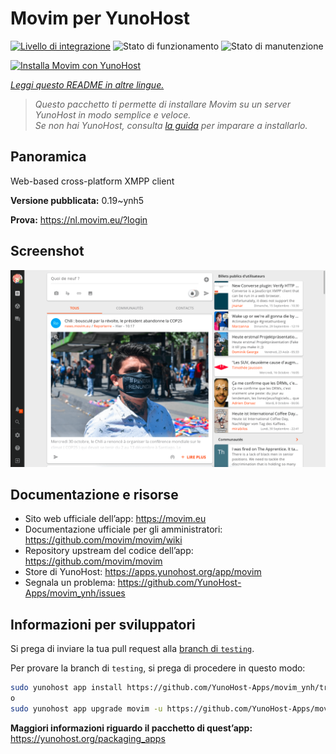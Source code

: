 <!--
N.B.: Questo README è stato automaticamente generato da <https://github.com/YunoHost/apps/tree/master/tools/readme_generator>
NON DEVE essere modificato manualmente.
-->

# Movim per YunoHost

[![Livello di integrazione](https://dash.yunohost.org/integration/movim.svg)](https://dash.yunohost.org/appci/app/movim) ![Stato di funzionamento](https://ci-apps.yunohost.org/ci/badges/movim.status.svg) ![Stato di manutenzione](https://ci-apps.yunohost.org/ci/badges/movim.maintain.svg)

[![Installa Movim con YunoHost](https://install-app.yunohost.org/install-with-yunohost.svg)](https://install-app.yunohost.org/?app=movim)

*[Leggi questo README in altre lingue.](./ALL_README.md)*

> *Questo pacchetto ti permette di installare Movim su un server YunoHost in modo semplice e veloce.*  
> *Se non hai YunoHost, consulta [la guida](https://yunohost.org/install) per imparare a installarlo.*

## Panoramica

Web-based cross-platform XMPP client


**Versione pubblicata:** 0.19~ynh5

**Prova:** <https://nl.movim.eu/?login>

## Screenshot

![Screenshot di Movim](./doc/screenshots/movim.png)

## Documentazione e risorse

- Sito web ufficiale dell’app: <https://movim.eu>
- Documentazione ufficiale per gli amministratori: <https://github.com/movim/movim/wiki>
- Repository upstream del codice dell’app: <https://github.com/movim/movim>
- Store di YunoHost: <https://apps.yunohost.org/app/movim>
- Segnala un problema: <https://github.com/YunoHost-Apps/movim_ynh/issues>

## Informazioni per sviluppatori

Si prega di inviare la tua pull request alla [branch di `testing`](https://github.com/YunoHost-Apps/movim_ynh/tree/testing).

Per provare la branch di `testing`, si prega di procedere in questo modo:

```bash
sudo yunohost app install https://github.com/YunoHost-Apps/movim_ynh/tree/testing --debug
o
sudo yunohost app upgrade movim -u https://github.com/YunoHost-Apps/movim_ynh/tree/testing --debug
```

**Maggiori informazioni riguardo il pacchetto di quest’app:** <https://yunohost.org/packaging_apps>
